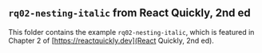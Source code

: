 ## `rq02-nesting-italic` from React Quickly, 2nd ed

This folder contains the example `rq02-nesting-italic`, which is featured in Chapter 2 of [https://reactquickly.dev](React Quickly, 2nd ed).
